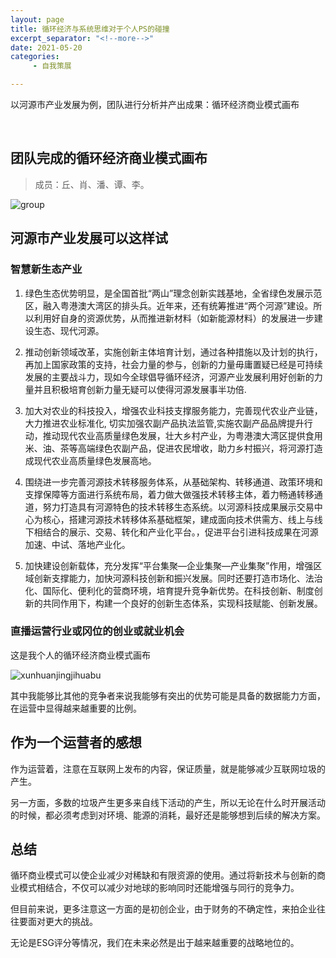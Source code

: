 ```yaml
---
layout: page
title: 循环经济与系统思维对于个人PS的碰撞
excerpt_separator: "<!--more-->"
date: 2021-05-20
categories:
     - 自我策展

---
```

以河源市产业发展为例，团队进行分析并产出成果：循环经济商业模式画布
<!--more-->
&nbsp;
## 团队完成的循环经济商业模式画布
> 成员：丘、肖、潘、谭、李。

![group](https://gitee.com/EdisonQXF/Xiaofeng/raw/gh-pages/assets/images/group.png)

## 河源市产业发展可以这样试
### 智慧新生态产业
1. 绿色生态优势明显，是全国首批“两山”理念创新实践基地，全省绿色发展示范区，融入粤港澳大湾区的排头兵。近年来，还有统筹推进“两个河源”建设。所以利用好自身的资源优势，从而推进新材料（如新能源材料）的发展进一步建设生态、现代河源。

2. 推动创新领域改革，实施创新主体培育计划，通过各种措施以及计划的执行，再加上国家政策的支持，社会力量的参与，创新的力量毋庸置疑已经是可持续发展的主要战斗力，现如今全球倡导循环经济，河源产业发展利用好创新的力量并且积极培育创新力量无疑可以使得河源发展事半功倍.

3. 加大对农业的科技投入，增强农业科技支撑服务能力，完善现代农业产业链，大力推进农业标准化, 切实加强农副产品执法监管,实施农副产品品牌提升行动，推动现代农业高质量绿色发展，壮大乡村产业，为粤港澳大湾区提供食用米、油、茶等高端绿色农副产品，促进农民增收，助力乡村振兴，将河源打造成现代农业高质量绿色发展高地。

4. 围绕进一步完善河源技术转移服务体系，从基础架构、转移通道、政策环境和支撑保障等方面进行系统布局，着力做大做强技术转移主体，着力畅通转移通道，努力打造具有河源特色的技术转移生态系统。以河源科技成果展示交易中心为核心，搭建河源技术转移体系基础框架，建成面向技术供需方、线上与线下相结合的展示、交易、转化和产业化平台。，促进平台引进科技成果在河源加速、中试、落地产业化。

5. 加快建设创新载体，充分发挥“平台集聚—企业集聚—产业集聚”作用，增强区域创新支撑能力，加快河源科技创新和振兴发展。同时还要打造市场化、法治化、国际化、便利化的营商环境，培育提升竞争新优势。在科技创新、制度创新的共同作用下，构建一个良好的创新生态体系，实现科技赋能、创新发展。

### 直播运营行业或冈位的创业或就业机会
这是我个人的循环经济商业模式画布

![xunhuanjingjihuabu](https://gitee.com/EdisonQXF/Xiaofeng/raw/gh-pages/assets/images/xunhuanjingjihuabu.png)

其中我能够比其他的竞争者来说我能够有突出的优势可能是具备的数据能力方面，在运营中显得越来越重要的比例。

## 作为一个运营者的感想
作为运营着，注意在互联网上发布的内容，保证质量，就是能够减少互联网垃圾的产生。

另一方面，多数的垃圾产生更多来自线下活动的产生，所以无论在什么时开展活动的时候，都必须考虑到对环境、能源的消耗，最好还是能够想到后续的解决方案。

## 总结
循环商业模式可以使企业减少对稀缺和有限资源的使用。通过将新技术与创新的商业模式相结合，不仅可以减少对地球的影响同时还能增强与同行的竞争力。

但目前来说，更多注意这一方面的是初创企业，由于财务的不确定性，来拍企业往往要面对更大的挑战。

无论是ESG评分等情况，我们在未来必然是出于越来越重要的战略地位的。
